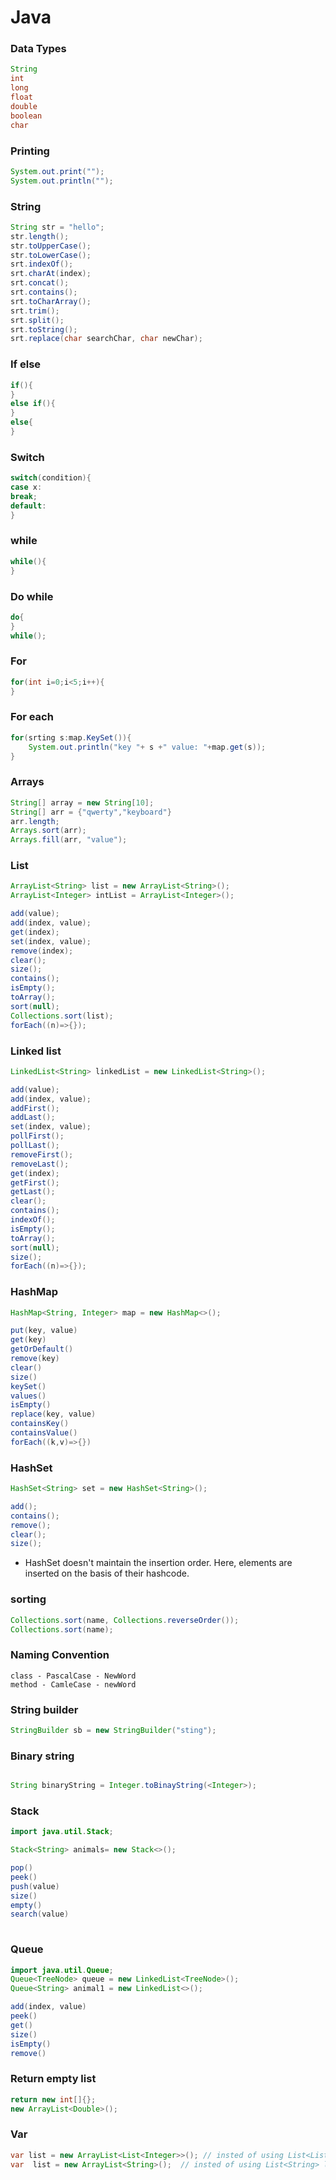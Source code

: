# Java

### Data Types
``` java
String
int
long
float
double
boolean
char

```

### Printing 

``` java
System.out.print("");
System.out.println("");
```

### String

``` java
String str = "hello";
str.length();
str.toUpperCase();
str.toLowerCase();
srt.indexOf();
srt.charAt(index);
srt.concat();
srt.contains();
srt.toCharArray();
srt.trim();
srt.split();
srt.toString();
srt.replace(char searchChar, char newChar);
```

### If else

``` java
if(){
}
else if(){
}
else{
}
```

### Switch

``` java
switch(condition){
case x:
break;
default:
}
```

### while
``` java
while(){
}
```

### Do while
``` java
do{
}
while();
```

### For
``` java
for(int i=0;i<5;i++){
}
```

### For each
``` java
for(srting s:map.KeySet()){
    System.out.println("key "+ s +" value: "+map.get(s));
}
```

### Arrays
``` java
String[] array = new String[10];
String[] arr = {"qwerty","keyboard"}
arr.length;
Arrays.sort(arr);
Arrays.fill(arr, "value");
```

### List
```java 
ArrayList<String> list = new ArrayList<String>();
ArrayList<Integer> intList = ArrayList<Integer>();

add(value);
add(index, value);
get(index);
set(index, value);
remove(index);
clear();
size();
contains();
isEmpty();
toArray();
sort(null);
Collections.sort(list);
forEach((n)=>{});
```

### Linked list
``` java
LinkedList<String> linkedList = new LinkedList<String>();

add(value);
add(index, value);
addFirst();
addLast();
set(index, value);
pollFirst();
pollLast();
removeFirst();
removeLast();
get(index);
getFirst();
getLast();
clear();
contains();
indexOf();
isEmpty();
toArray();
sort(null);
size();
forEach((n)=>{});
```

### HashMap 
``` java
HashMap<String, Integer> map = new HashMap<>();

put(key, value)
get(key)
getOrDefault()
remove(key)
clear()
size()
keySet()
values()
isEmpty()
replace(key, value)
containsKey()
containsValue()
forEach((k,v)=>{})
```

### HashSet
```  java
HashSet<String> set = new HashSet<String>();

add();
contains();
remove();
clear();
size();
```

- HashSet doesn't maintain the insertion order. Here, elements are inserted on the basis of their hashcode.

### sorting

``` java
Collections.sort(name, Collections.reverseOrder());
Collections.sort(name);
```

### Naming Convention
```
class - PascalCase - NewWord
method - CamleCase - newWord
```

### String builder
``` java
StringBuilder sb = new StringBuilder("sting");
```


### Binary string 
``` java 

String binaryString = Integer.toBinayString(<Integer>);

```

### Stack 
``` java
import java.util.Stack;

Stack<String> animals= new Stack<>();

pop()
peek()
push(value)
size()
empty()
search(value)
        
```
### Queue
``` java
import java.util.Queue;
Queue<TreeNode> queue = new LinkedList<TreeNode>();
Queue<String> animal1 = new LinkedList<>();

add(index, value)
peek()
get()
size()
isEmpty()
remove()

```
### Return empty list
``` java
return new int[]{};
new ArrayList<Double>();
```

### Var
``` java
var list = new ArrayList<List<Integer>>(); // insted of using List<List<Integer>> list = new ArrayList<List<Integer>>();
var  list = new ArrayList<String>();  // insted of using List<String> list = new ArrayList<String>();
```
